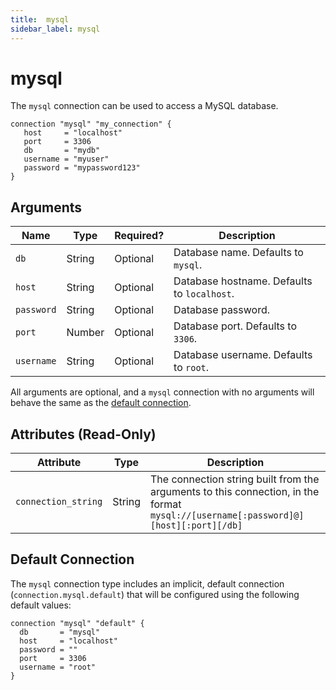 ```yaml
---
title:  mysql
sidebar_label: mysql
---
```


# mysql

The `mysql` connection can be used to access a MySQL database.

```hcl
connection "mysql" "my_connection" {
   host     = "localhost"
   port     = 3306
   db       = "mydb"
   username = "myuser"
   password = "mypassword123"
}
```

## Arguments

| Name                | Type    | Required?| Description
|---------------------|---------|----------|-------------------
| `db`                |  String | Optional | Database name.  Defaults to `mysql`.
| `host`              |  String | Optional | Database hostname.  Defaults to `localhost`.
| `password`          |  String | Optional | Database password.
| `port`              |  Number | Optional | Database port.  Defaults to `3306`.
| `username`          |  String | Optional |  Database username. Defaults to `root`.


All arguments are optional, and a `mysql` connection with no arguments will behave the same as the [default connection](#default-connection).


## Attributes (Read-Only)

| Attribute           | Type   | Description
| --------------------| ------ |------------------------------------------------------------------------------
| `connection_string` | String | The connection string built from the arguments to this connection, in the format `mysql://[username[:password]@][host][:port][/db]`




## Default Connection

The `mysql` connection type includes an implicit, default connection (`connection.mysql.default`) that will be configured using the following default values:

```hcl
connection "mysql" "default" {
  db       = "mysql"
  host     = "localhost"
  password = ""
  port     = 3306
  username = "root"
}
```